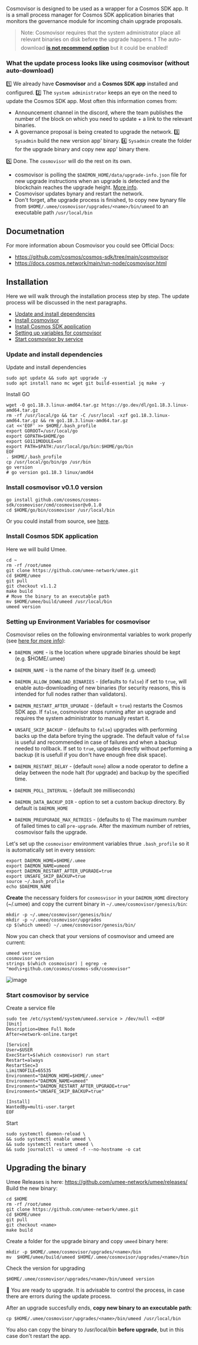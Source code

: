 Cosmovisor is designed to be used as a wrapper for a Cosmos SDK app. It is a small process manager for Cosmos SDK application binaries that monitors the governance module for incoming chain upgrade proposals.
> Note: Cosmovisor requires that the system administrator place all relevant binaries on disk before the upgrade happens.
> ❗️ The auto-download **[is not recommend option](https://github.com/cosmos/cosmos-sdk/tree/main/cosmovisor#auto-download)** but it could be enabled!
   
### What the update process looks like using cosmovisor (without auto-download)
1️⃣ We already have **Cosmovisor** and a **Cosmos SDK app** installed and configured.
2️⃣ The `system administrator` keeps an eye on the need to update the Cosmos SDK app. Most often this information comes from:
  - Announcement channel in the discord, where the team publishes the number of the block on which you need to update + a link to the relevant binaries.
  -  A governance proposal is being created to upgrade the network.
3️⃣ `Sysadmin` build the new version app' binary.
4️⃣ `Sysadmin` create the folder for the upgrade binary and copy new app' binary there.

5️⃣ Done. The `cosmovisor` will do the rest on its own.
  -  cosmovisor is polling the `$DAEMON_HOME/data/upgrade-info.json` file for new upgrade instructions when an upgrade is detected and the blockchain reaches the upgrade height. [More info](https://github.com/cosmos/cosmos-sdk/tree/main/cosmovisor#detecting-upgrades).
  -  Cosmovisor updates bynary and restart the network.
  -  Don't forget, afte upgrade process is finished, to copy new bynary file from `$HOME/.umee/cosmovisor/upgrades/<name>/bin/umeed` to an executable path `/usr/local/bin`
## Documetnation
For more information aboun Cosmovisor you could see Official Docs:
- https://github.com/cosmos/cosmos-sdk/tree/main/cosmovisor
- https://docs.cosmos.network/main/run-node/cosmovisor.html

## Installation
Here we will walk through the installation process step by step. The update process will be discussed in the next paragraphs.
- [Update and install dependencies](https://github.com/AlexToTheSun/Validator_Activity/blob/main/Mainnet-Guides/Umee/Cosmovisor.md#update-and-install-dependencies)
- [Install cosmovisor](https://github.com/AlexToTheSun/Validator_Activity/blob/main/Mainnet-Guides/Umee/Cosmovisor.md#install-cosmovisor-v010-version)
- [Install Cosmos SDK application](https://github.com/AlexToTheSun/Validator_Activity/blob/main/Mainnet-Guides/Umee/Cosmovisor.md#install-cosmos-sdk-application)
- [Setting up variables for cosmovisor](https://github.com/AlexToTheSun/Validator_Activity/blob/main/Mainnet-Guides/Umee/Cosmovisor.md#setting-up-environment-variables-for-cosmovisor)
- [Start cosmovisor by service](https://github.com/AlexToTheSun/Validator_Activity/blob/main/Mainnet-Guides/Umee/Cosmovisor.md#start-cosmovisor-by-service)
### Update and install dependencies
Update and install dependencies
```
sudo apt update && sudo apt upgrade -y
sudo apt install nano mc wget git build-essential jq make -y
```
Install GO
```
wget -O go1.18.3.linux-amd64.tar.gz https://go.dev/dl/go1.18.3.linux-amd64.tar.gz
rm -rf /usr/local/go && tar -C /usr/local -xzf go1.18.3.linux-amd64.tar.gz && rm go1.18.3.linux-amd64.tar.gz
cat <<'EOF' >> $HOME/.bash_profile
export GOROOT=/usr/local/go
export GOPATH=$HOME/go
export GO111MODULE=on
export PATH=$PATH:/usr/local/go/bin:$HOME/go/bin
EOF
. $HOME/.bash_profile
cp /usr/local/go/bin/go /usr/bin
go version
# go version go1.18.3 linux/amd64
```
### Install cosmovisor v0.1.0 version
```
go install github.com/cosmos/cosmos-sdk/cosmovisor/cmd/cosmovisor@v0.1.0
cd $HOME/go/bin/cosmovisor /usr/local/bin
```
Or you could install from source, see [here](https://github.com/cosmos/cosmos-sdk/tree/main/cosmovisor#installation).

### Install Cosmos SDK application
Here we will build Umee.
```
cd ~
rm -rf /root/umee
git clone https://github.com/umee-network/umee.git
cd $HOME/umee
git pull
git checkout v1.1.2
make build
# Move the binary to an executable path
mv $HOME/umee/build/umeed /usr/local/bin
umeed version
```
### Setting up Environment Variables for cosmovisor
Cosmovisor relies on the following environmental variables to work properly (see [here for more info](https://github.com/cosmos/cosmos-sdk/tree/main/cosmovisor#command-line-arguments-and-environment-variables)):
- `DAEMON_HOME` - is the location where upgrade binaries should be kept (e.g. $HOME/.umee)
- `DAEMON_NAME` - is the name of the binary itself (e.g. umeed)

- `DAEMON_ALLOW_DOWNLOAD_BINARIES` - (defaults to `false`)  if set to `true`, will enable auto-downloading of new binaries (for security reasons, this is intended for full nodes rather than validators).
- `DAEMON_RESTART_AFTER_UPGRADE` - (default = `true`) restarts the Cosmos SDK app. If `false`, cosmovisor stops running after an upgrade and requires the system administrator to manually restart it.
- `UNSAFE_SKIP_BACKUP` - (defaults to `false`) upgrades with performing backs up the data before trying the upgrade. The default value of `false` is useful and recommended in case of failures and when a backup needed to rollback.  If set to `true`, upgrades directly without performing a backup (it is usefull if you don't have enough free disk space). 

- `DAEMON_RESTART_DELAY` - (default `none`) allow a node operator to define a delay between the node halt (for upgrade) and backup by the specified time.
- `DAEMON_POLL_INTERVAL` - (default `300` milliseconds)
- `DAEMON_DATA_BACKUP_DIR`  - option to set a custom backup directory. By default is `DAEMON_HOME`
- `DAEMON_PREUPGRADE_MAX_RETRIES` -  (defaults to `0`) The maximum number of failed times to call `pre-upgrade`. After the maximum number of retries, cosmovisor fails the upgrade.

Let's set up the `cosmovisor` environment variables thrue `.bash_profile` so it is automatically set in every session:
```
export DAEMON_HOME=$HOME/.umee
export DAEMON_NAME=umeed
export DAEMON_RESTART_AFTER_UPGRADE=true
export UNSAFE_SKIP_BACKUP=true
source ~/.bash_profile
echo $DAEMON_NAME
```
**Create** the necessary folders for `cosmosvisor` in your `DAEMON_HOME` directory (~/.umee) and copy the current binary in `~/.umee/cosmovisor/genesis/bin`:
```
mkdir -p ~/.umee/cosmovisor/genesis/bin/
mkdir -p ~/.umee/cosmovisor/upgrades
cp $(which umeed) ~/.umee/cosmovisor/genesis/bin/
```
Now you can check that your versions of cosmovisor and umeed are current:
```
umeed version
cosmovisor version
strings $(which cosmovisor) | egrep -e "mod\s+github.com/cosmos/cosmos-sdk/cosmovisor"
```
![image](https://user-images.githubusercontent.com/30211801/185399388-5f7a558e-efa8-4635-8643-cab7acc475ed.png)

### Start cosmovisor by service
Create a service file
```
sudo tee /etc/systemd/system/umeed.service > /dev/null <<EOF  
[Unit]
Description=Umee Full Node
After=network-online.target

[Service]
User=$USER
ExecStart=$(which cosmovisor) run start
Restart=always
RestartSec=3
LimitNOFILE=65535
Environment="DAEMON_HOME=$HOME/.umee"
Environment="DAEMON_NAME=umeed"
Environment="DAEMON_RESTART_AFTER_UPGRADE=true"
Environment="UNSAFE_SKIP_BACKUP=true"

[Install]
WantedBy=multi-user.target
EOF
```
Start
```
sudo systemctl daemon-reload \
&& sudo systemctl enable umeed \
&& sudo systemctl restart umeed \
&& sudo journalctl -u umeed -f --no-hostname -o cat
```

## Upgrading the binary
Umee Releases is here: https://github.com/umee-network/umee/releases/
Build the new binary:
```
cd $HOME
rm -rf /root/umee
git clone https://github.com/umee-network/umee.git
cd $HOME/umee
git pull
git checkout <name>
make build
```
 Create a folder for the upgrade binary and copy `umeed` binary here:
```
mkdir -p $HOME/.umee/cosmovisor/upgrades/<name>/bin
mv  $HOME/umee/build/umeed $HOME/.umee/cosmovisor/upgrades/<name>/bin
```
Check the version for upgrading
```
$HOME/.umee/cosmovisor/upgrades/<name>/bin/umeed version
```
🎉 You are ready to upgrade. It is advisable to control the process, in case there are errors during the update process. 
 
After an upgrade succesfully ends, **copy new binary to an executable path**:
```
cp $HOME/.umee/cosmovisor/upgrades/<name>/bin/umeed /usr/local/bin
```
You also can copy the binary to /usr/local/bin **before upgrade**, but in this case don't restart the app.
